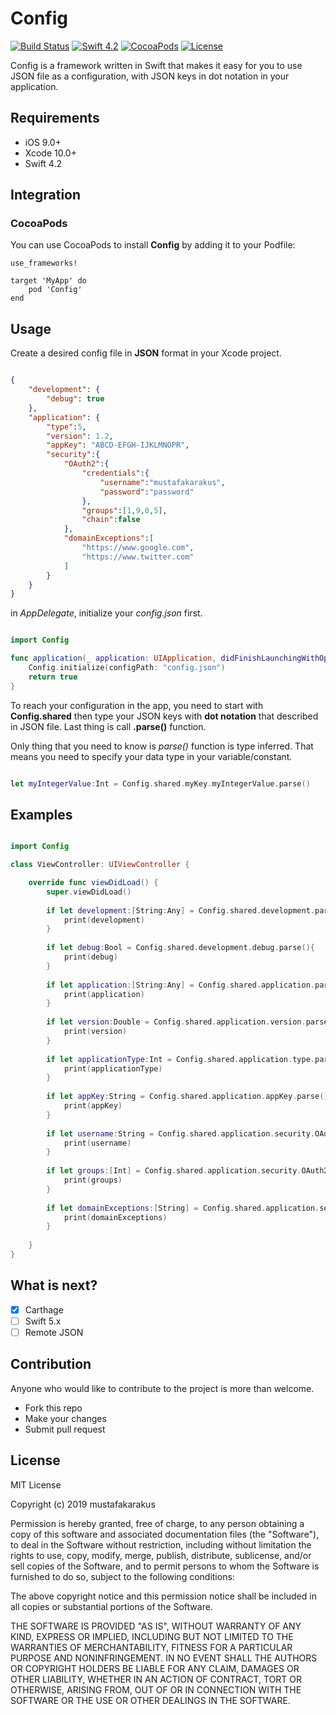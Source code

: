 # Config

[![Build Status](https://travis-ci.org/mustafakarakus/Config.svg?branch=master)](https://travis-ci.org/mustafakarakus/Config)
[![Swift 4.2](https://img.shields.io/badge/Swift-4.2-orange.svg?style=flat)](https://developer.apple.com/swift/)
[![CocoaPods](https://img.shields.io/cocoapods/v/Config.svg)](https://cocoapods.org/pods/Config)
[![License](https://img.shields.io/badge/license-MIT-blue.svg?style=flat)](LICENSE)

  Config is a framework written in Swift that makes it easy for you to use JSON file as a configuration, with JSON keys in dot notation in your application.

## Requirements

* iOS 9.0+
* Xcode 10.0+
* Swift 4.2

## Integration

### CocoaPods

You can use CocoaPods to install **Config** by adding it to your Podfile:

```Pod
use_frameworks!

target 'MyApp' do
    pod 'Config'
end
```

## Usage

Create a desired config file in **JSON** format in your Xcode project. 

```JSON

{
    "development": {
        "debug": true
    },
    "application": {
        "type":5,
        "version": 1.2,
        "appKey": "ABCD-EFGH-IJKLMNOPR",
        "security":{
            "OAuth2":{
                "credentials":{
                    "username":"mustafakarakus",
                    "password":"password"
                },
                "groups":[1,9,0,5],
                "chain":false
            },
            "domainExceptions":[
                "https://www.google.com",
                "https://www.twitter.com"
            ]
        }
    }
}

```

in *AppDelegate*, initialize your *config.json* first.

```swift

import Config

func application(_ application: UIApplication, didFinishLaunchingWithOptions launchOptions: [UIApplication.LaunchOptionsKey: Any]?) -> Bool {
    Config.initialize(configPath: "config.json")
    return true
}

```

To reach your configuration in the app, you need to start with **Config.shared** then type your JSON keys with **dot notation** that described in JSON file. Last thing is call **.parse()** function.

Only thing that you need to know is *parse()* function is type inferred. That means you need to specify your data type in your variable/constant.

```swift 

let myIntegerValue:Int = Config.shared.myKey.myIntegerValue.parse()

```

## Examples

```swift

import Config

class ViewController: UIViewController {

    override func viewDidLoad() {
        super.viewDidLoad()
        
        if let development:[String:Any] = Config.shared.development.parse(){
            print(development)
        }
        
        if let debug:Bool = Config.shared.development.debug.parse(){
            print(debug)
        }
        
        if let application:[String:Any] = Config.shared.application.parse(){
            print(application)
        }
        
        if let version:Double = Config.shared.application.version.parse(){
            print(version)
        }
        
        if let applicationType:Int = Config.shared.application.type.parse(){
            print(applicationType)
        }
        
        if let appKey:String = Config.shared.application.appKey.parse(){
            print(appKey)
        }
        
        if let username:String = Config.shared.application.security.OAuth2.credentials.username.parse(){
            print(username)
        }
        
        if let groups:[Int] = Config.shared.application.security.OAuth2.groups.parse(){
            print(groups)
        }
        
        if let domainExceptions:[String] = Config.shared.application.security.domainExceptions.parse(){
            print(domainExceptions)
        }
        
    }
}


```

## What is next?

- [x] Carthage
- [ ] Swift 5.x 
- [ ] Remote JSON 

## Contribution

Anyone who would like to contribute to the project is more than welcome.

* Fork this repo
* Make your changes
* Submit pull request


## License

MIT License

Copyright (c) 2019 mustafakarakus

Permission is hereby granted, free of charge, to any person obtaining a copy
of this software and associated documentation files (the "Software"), to deal
in the Software without restriction, including without limitation the rights
to use, copy, modify, merge, publish, distribute, sublicense, and/or sell
copies of the Software, and to permit persons to whom the Software is
furnished to do so, subject to the following conditions:

The above copyright notice and this permission notice shall be included in all
copies or substantial portions of the Software.

THE SOFTWARE IS PROVIDED "AS IS", WITHOUT WARRANTY OF ANY KIND, EXPRESS OR
IMPLIED, INCLUDING BUT NOT LIMITED TO THE WARRANTIES OF MERCHANTABILITY,
FITNESS FOR A PARTICULAR PURPOSE AND NONINFRINGEMENT. IN NO EVENT SHALL THE
AUTHORS OR COPYRIGHT HOLDERS BE LIABLE FOR ANY CLAIM, DAMAGES OR OTHER
LIABILITY, WHETHER IN AN ACTION OF CONTRACT, TORT OR OTHERWISE, ARISING FROM,
OUT OF OR IN CONNECTION WITH THE SOFTWARE OR THE USE OR OTHER DEALINGS IN THE
SOFTWARE.